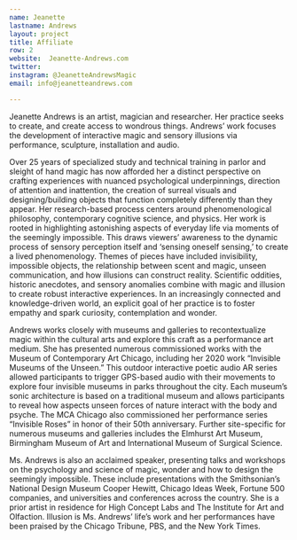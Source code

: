 ```yaml
---
name: Jeanette
lastname: Andrews
layout: project
title: Affiliate
row: 2
website:  Jeanette-Andrews.com
twitter:
instagram: @JeanetteAndrewsMagic 
email: info@jeanetteandrews.com

---
```


Jeanette Andrews is an artist, magician and researcher. Her practice seeks to create, and create access to wondrous things. Andrews’ work focuses the development of interactive magic and sensory illusions via performance, sculpture, installation and audio. 

Over 25 years of specialized study and technical training in parlor and sleight of hand magic has now afforded her a distinct perspective on crafting experiences with nuanced psychological underpinnings, direction of attention and inattention, the creation of surreal visuals and designing/building objects that function completely differently than they appear. Her research-based process centers around phenomenological philosophy, contemporary cognitive science, and physics. Her work is rooted in highlighting astonishing aspects of everyday life via moments of the seemingly impossible. This draws viewers’ awareness to the dynamic process of sensory perception itself and ‘sensing oneself sensing,’ to create a lived phenomenology. Themes of pieces have included invisibility, impossible objects, the relationship between scent and magic, unseen communication, and how illusions can construct reality. Scientific oddities, historic anecdotes, and sensory anomalies combine with magic and illusion to create robust interactive experiences. In an increasingly connected and knowledge-driven world, an explicit goal of her practice is to foster empathy and spark curiosity, contemplation and wonder.

Andrews works closely with museums and galleries to recontextualize magic within the cultural arts and explore this craft as a performance art medium. She has presented numerous commissioned works with the Museum of Contemporary Art Chicago, including her 2020 work “Invisible Museums of the Unseen.” 
This outdoor interactive poetic audio AR series allowed participants to trigger GPS-based audio with their movements to explore four invisible museums in parks throughout the city. Each museum’s sonic architecture is based on a traditional museum and allows participants to reveal how aspects unseen forces of nature interact with the body and psyche. The MCA Chicago also commissioned her performance series “Invisible Roses” in honor of their 50th anniversary. Further site-specific for numerous museums and galleries includes the Elmhurst Art Museum, Birmingham Museum of Art and International Museum of Surgical Science.

Ms. Andrews is also an acclaimed speaker, presenting talks and workshops on the psychology and science of magic, wonder and how to design the seemingly impossible. These include presentations with the Smithsonian’s National Design Museum Cooper Hewitt, Chicago Ideas Week, Fortune 500 companies, and universities and conferences across the country. She is a prior artist in residence for High Concept Labs and The Institute for Art and Olfaction. Illusion is Ms. Andrews’ life’s work and her performances have been praised by the Chicago Tribune, PBS, and the New York Times.  
